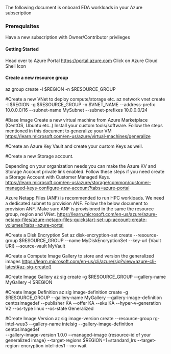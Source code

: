 The following document is onboard EDA workloads in your Azure subscription

### Prerequisites

Have a new subscription with Owner/Contributor privileges



#### Getting Started
Head over to Azure Portal https://portal.azure.com
Click on Azure Cloud Shell Icon

#### Create a new resource group
az group create -l $REGION -n $RESOURCE_GROUP

#Create a new VNet to deploy compute/storage etc.
az network vnet create -l $REGION -g $RESOURCE_GROUP -n $VNET_NAME --address-prefix 10.0.0.0/16 --subnet-name MySubnet --subnet-prefixes 10.0.0.0/24

#Base Image
Create a new virtual machine from Azure Marketplace (CentOS, Ubuntu etc..) 
Install your custom tools/software. Follow the steps mentioned in this document to generalize your VM
https://learn.microsoft.com/en-us/azure/virtual-machines/generalize

#Create an Azure Key Vault and create your custom Keys as well.

#Create a new Storage account. 

Depending on your organization needs you can make the Azure KV and Storage Account private link enabled.
Follow these steps  if you need create a Storage Account with Customer Managed Keys.
https://learn.microsoft.com/en-us/azure/storage/common/customer-managed-keys-configure-new-account?tabs=azure-portal

Azure Netapp Files (ANF) is recommended to run HPC workloads. We need a dedicated subnet to provision ANF. 
Follow the below document to provision ANF. Make sure ANF is provisioned in the same the resource group, region and VNet.
https://learn.microsoft.com/en-us/azure/azure-netapp-files/azure-netapp-files-quickstart-set-up-account-create-volumes?tabs=azure-portal

#Create a Disk Encryption Set
az disk-encryption-set create --resource-group $RESOURCE_GROUP --name MyDiskEncryptionSet --key-url {Vault URI} --source-vault MyVault

#Create a Compute Image Gallery to store and version the generalized images
https://learn.microsoft.com/en-us/cli/azure/sig?view=azure-cli-latest#az-sig-create()

#Create Image Gallery
az sig create -g $RESOURCE_GROUP --gallery-name MyGallery -l $REGION

#Create Image Definition
az sig image-definition create -g $RESOURCE_GROUP --gallery-name MyGallery --gallery-image-definition centosimagedef --publisher KA --offer KA --sku KA --hyper-v-generation V2 --os-type linux --os-state Generalized

#Create Image Version
az sig image-version create --resource-group rg-intel-wus3 --gallery-name intelsig --gallery-image-definition centosimagedef \
--gallery-image-version 1.0.0 --managed-image {resource-id of your generalized image} 
--target-regions $REGION=1=standard_lrs --target-region-encryption intel-des1 --no-wait






